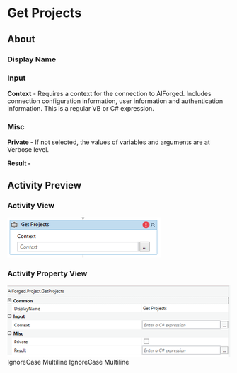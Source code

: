 # Get Projects

## About

### Display Name

### Input

**Context** - Requires a context for the connection to AIForged. Includes connection configuration information, user information and authentication information. This is a regular VB or C# expression.

### Misc

**Private -** If not selected, the values of variables and arguments are at Verbose level.

**Result -**

## Activity Preview

### Activity View

![](../../../assets/image%20%2820%29%20%286%29.png)
### Activity Property View

![](../../../assets/image%20%2834%29%20%281%29%20%281%29%20%281%29%20%281%29.png)
 IgnoreCase Multiline IgnoreCase Multiline

